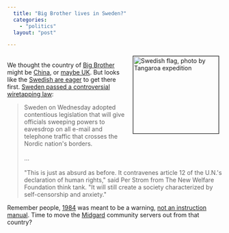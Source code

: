 ```yaml
---
  title: "Big Brother lives in Sweden?"
  categories: 
    - "politics"
  layout: "post"

---
```

<p>
<img src="https://s3.eu-central-1.amazonaws.com/bergie-iki-fi/swedish-flag-tangaroa.jpg" height="181" width="200" border="1" align="right" hspace="8" vspace="4" alt="Swedish flag, photo by Tangaroa expedition" title="Swedish flag, photo by Tangaroa expedition" /><br />We thought the country of <a href="http://en.wikipedia.org/wiki/Big_Brother_(Nineteen_Eighty-Four)">Big Brother</a> might be <a href="http://news.bbc.co.uk/1/hi/programmes/click_online/4587622.stm">China</a>, or <a href="http://flickr.com/photos/toasty/2171185463/">maybe UK</a>. But looks like the <a href="http://www.boingboing.net/2008/06/17/swedish-journalists.html">Swedish are eager</a> to get there first. <a href="http://www.usatoday.com/news/world/2008-06-18-sweden_N.htm">Sweden passed a controversial wiretapping law</a>:
</p><blockquote>
Sweden on Wednesday adopted contentious legislation that will give officials sweeping powers to eavesdrop on all e-mail and telephone traffic that crosses the Nordic nation's borders.
<br /><br />...
<br /><br />"This is just as absurd as before. It contravenes article 12 of the U.N.'s declaration of human rights," said Per Strom from The New Welfare Foundation think tank. "It will still create a society characterized by self-censorship and anxiety."
</blockquote><p>
Remember people, <a href="http://en.wikipedia.org/wiki/Nineteen_Eighty-Four">1984</a> was meant to be a warning, <a href="http://notes2self.net/archive/2008/03/23/1984-was-meant-to-be-a-warning-not-a-template.aspx">not an instruction manual</a>. Time to move the <a href="http://www.midgard-project.org/">Midgard</a> community servers out from that country?
</p>
